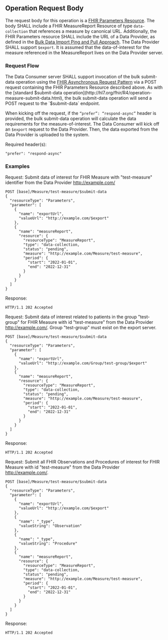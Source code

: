 ## Operation Request Body

The request body for this operation is a [FHIR Parameters Resource](https://www.hl7.org/fhir/parameters.html). The body SHALL include a FHIR MeasureReport Resource of type `data-collection` that references a measure by canonical URL. Additionally, the FHIR Parameters resource SHALL include the URL of a Data Provider, as defined in the [Bulk Data Import Ping and Pull Approach](https://github.com/smart-on-fhir/bulk-import/blob/master/import-pnp.md#bulk-data-import-kick-off-request-ping-from-data-provider-to-data-consumer). The Data Provider SHALL support `$export`. It is assumed that the data-of-interest for the measure referenced in the MeasureReport lives on the Data Provider server.

### Request Flow

The Data Consumer server SHALL support invocation of the bulk submit-data operation using the [FHIR Asynchronous Request Pattern](http://hl7.org/fhir/async.html) via a POST request containing the FHIR Parameters Resource described above. As with the [standard $submit-data operation](http://hl7.org/fhir/R4/operation-measure-submit-data.html), the bulk submit-data operation will send a POST request to the `$submit-data` endpoint.

When kicking off the request, if the `“prefer”: “respond-async”` header is provided, the bulk submit-data operation will calculate the data requirements for the measure-of-interest. The Data Consumer will kick off an `$export` request to the Data Provider. Then, the data exported from the Data Provider is uploaded to the system.

Required header(s):

```
"prefer": "respond-async"
```

### Examples

Request: Submit data of interest for FHIR Measure with "test-measure" identifier from the Data Provider http://example.com/

```
POST [base]/Measure/test-measure/$submit-data
{
  "resourceType": "Parameters",
  "parameter": [
    {
      "name": "exportUrl",
      "valueUrl": "http://example.com/$export"
    },
    {
      "name": "measureReport",
      "resource": {
        "resourceType": "MeasureReport",
        "type": "data-collection,
        "status": "pending",
        "measure": "http://example.com/Measure/test-measure",
        "period": {
          "start": "2022-01-01",
          "end": "2022-12-31"
        }
      }
    }
  ]
}
```

Response:

```
HTTP/1.1 202 Accepted
```

Request: Submit data of interest related to patients in the group "test-group" for FHIR Measure with id "test-measure" from the Data Provider http://example.com/. Group "test-group" must exist on the export server.

```
POST [base]/Measure/test-measure/$submit-data
{
  "resourceType": "Parameters",
  "parameter": [
    {
      "name": "exportUrl",
      "valueUrl": "http://example.com/Group/test-group/$export"
    },
    {
      "name": "measureReport",
      "resource": {
        "resourceType": "MeasureReport",
        "type": "data-collection,
        "status": "pending",
        "measure": "http://example.com/Measure/test-measure",
        "period": {
          "start": "2022-01-01",
          "end": "2022-12-31"
        }
      }
    }
  ]
}
```

Response:

```
HTTP/1.1 202 Accepted
```

Request: Submit all FHIR Observations and Procedures of interest for FHIR Measure with id "test-measure" from the Data Provider http://example.com/.

```
POST [base]/Measure/test-measure/$submit-data
{
  "resourceType": "Parameters",
  "parameter": [
    {
      "name": "exportUrl",
      "valueUrl": "http://example.com/$export"
    },
    {
      "name": "_type",
      "valueString": "Observation"
    },
    {
      "name": "_type",
      "valueString": "Procedure"
    },
    {
      "name": "measureReport",
      "resource": {
        "resourceType": "MeasureReport",
        "type": "data-collection,
        "status": "pending",
        "measure": "http://example.com/Measure/test-measure",
        "period": {
          "start": "2022-01-01",
          "end": "2022-12-31"
        }
      }
    }
  ]
}
```

Response:

```
HTTP/1.1 202 Accepted
```

